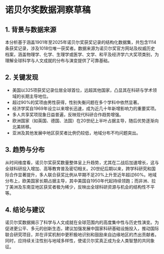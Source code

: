 # 诺贝尔奖数据洞察草稿

## 1. 背景与数据来源  
本分析基于涵盖1901年至2025年诺贝尔奖获奖记录的结构化数据集，共包含1114条获奖记录，涉及1018位唯一获奖者。数据来源为诺贝尔奖官方网站及权威历史档案，涵盖物理学、化学、生理学或医学、文学、和平及经济学六大奖项类别，为理解全球科学与人文成就的分布与演变提供了可靠基础。

## 2. 关键发现  
- 美国以325项获奖记录位居全球首位，远超其他国家，凸显其在科研与学术领域的长期主导地位。  
- 超过90%的奖项由男性获得，性别失衡问题在多个学科中依然显著。  
- 经济学奖自1969年设立以来增长迅速，成为近几十年新增影响力的重要奖项。  
- 多人共享奖项现象日益普遍，反映现代科研合作趋势增强。  
- 欧洲国家（如英国、德国、法国）在20世纪上半叶占据主导，随后优势逐渐向北美转移。  
- 亚洲及其他发展中地区获奖者比例仍较低，地域分布不均问题突出。

## 3. 趋势与分布  
从时间维度看，诺贝尔奖获奖数量整体呈上升趋势，尤其在二战后加速增长，这与全球科研投入增加、高等教育普及密切相关。20世纪后期以来，跨学科研究和国际合作显著提升，多人联合获奖比例从早期不足20%上升至近年超过60%。地域分布上，欧美国家长期占据主导，其中美国自1950年代起持续领跑；而非洲、拉丁美洲及东南亚地区获奖者极为稀少，反映出全球科研资源与机会的结构性不平等。

## 4. 结论与建议  
诺贝尔奖数据揭示了科学与人文成就在全球范围内的高度集中性与历史性演变。为促进更公平、多元的创新生态，建议加强发展中国家科研基础设施投入，推动国际联合研究项目，并在评奖机制中更积极地识别和鼓励来自边缘地区的杰出贡献者。同时，应持续关注性别与地域多样性，使诺贝尔奖真正成为全人类智慧的共同象征。